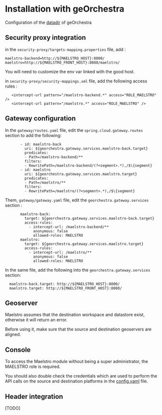 # Installation with geOrchestra

Configuration of the [datadir](https://github.com/georchestra/datadir) of geOrchestra

## Security proxy integration
in the `security-proxy/targets-mapping.properties` file, add : 
```
maelstro-backend=http://${MAELSTRO_HOST}:8000/
maelstro=http://${MAELSTRO_FRONT_HOST}:8080/maelstro/
```
You will need to customize the env var linked with the good host.

in `security-proxy/security-mappings.xml` file, add the following access rules :
```
   <intercept-url pattern="/maelstro-backend.*" access="ROLE_MAELSTRO" />
   <intercept-url pattern="/maelstro.*" access="ROLE_MAELSTRO" />
```

## Gateway configuration
In the `gateway/routes.yaml` file, edit the `spring.cloud.gateway.routes` section to add the following:
```
       - id: maelstro-back
         uri: ${georchestra.gateway.services.maelstro-back.target}
         predicates:
         - Path=/maelstro-backend/**
         filters:
         - RewritePath=/maelstro-backend/(?<segment>.*),/$\{segment}
       - id: maelstro
         uri: ${georchestra.gateway.services.maelstro.target}
         predicates:
         - Path=/maelstro/**
         filters:
         - RewritePath=/maelstro/(?<segment>.*),/$\{segment}
```
Them, `gateway/gateway.yaml` file, edit the `georchestra.gateway.services` section :
```
       maelstro-back:
         target: ${georchestra.gateway.services.maelstro-back.target}
         access-rules:
           - intercept-url: /maelstro-backend/**
             anonymous: false
             allowed-roles: MAELSTRO
       maelstro:
         target: ${georchestra.gateway.services.maelstro.target}
         access-rules:
           - intercept-url: /maelstro/**
             anonymous: false
             allowed-roles: MAELSTRO
```
In the same file, add the following into the `georchestra.gateway.services` section:
```
  maelstro-back.target: http://${MAELSTRO_HOST}:8000/
  maelstro.target: http://${MAELSTRO_FRONT_HOST}:8080/
```

## Geoserver

Maelstro assumes that the destination workspace and datastore exist, otherwise it will return an error.

Before using it, make sure that the source and destination geoservers are aligned.

## Console

To access the Maelstro module without being a super administrator, the MAELSTRO role is required.

You should also double check the credentials which are used to perform the API calls on the source and destination platforms in the [config.yaml](config.yaml) file.

## Header integration 

[TODO]
